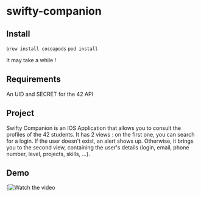 # swifty-companion

## Install

`brew install cocoapods`
`pod install`

It may take a while !

## Requirements

An UID and SECRET for the 42 API

## Project

Swifty Companion is an IOS Application that allows you to consult the profiles of the 42 students.
It has 2 views : on the first one, you can search for a login. If the user doesn't exist, an alert shows up. Otherwise, it brings you to the second view, containing the user's details (login, email, phone number, level, projects, skills, ...).

## Demo

[![Watch the video](https://youtu.be/H-2i5EAt36g)
